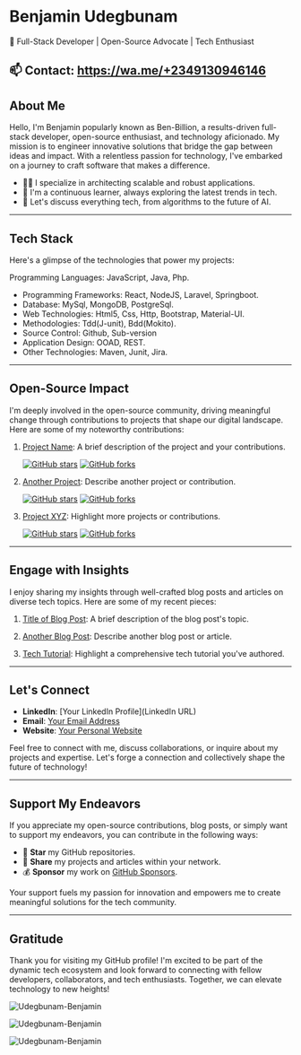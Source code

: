 <!-- Your Name -->
# Benjamin Udegbunam

<!-- Short Bio or Tagline -->
🚀 Full-Stack Developer | Open-Source Advocate | Tech Enthusiast

<!-- Contact Information -->
📫 Contact:  https://wa.me/+2349130946146
---

## About Me

Hello, I'm Benjamin popularly known as Ben-Billion, a results-driven full-stack developer, open-source enthusiast, and technology aficionado. My mission is to engineer innovative solutions that bridge the gap between ideas and impact. With a relentless passion for technology, I've embarked on a journey to craft software that makes a difference.

- 👨‍💻 I specialize in architecting scalable and robust applications.
- 🌱 I'm a continuous learner, always exploring the latest trends in tech.
- 💬 Let's discuss everything tech, from algorithms to the future of AI.
<!--- 📖 I share my knowledge through in-depth [myblog](https://myblog.com).
- 🏆 Proud recipient of [Awards or Recognitions] for contributions to [Specific Field].-->
---
## Tech Stack

Here's a glimpse of the technologies that power my projects:

Programming Languages: JavaScript, Java, Php.
- Programming Frameworks: React, NodeJS, Laravel, Springboot.
- Database: MySql, MongoDB, PostgreSql.
- Web Technologies: Html5, Css, Http, Bootstrap, Material-UI.
- Methodologies: Tdd(J-unit), Bdd(Mokito).
- Source Control: Github, Sub-version
- Application Design: OOAD, REST.
- Other Technologies: Maven, Junit, Jira.

---

## Open-Source Impact

I'm deeply involved in the open-source community, driving meaningful change through contributions to projects that shape our digital landscape. Here are some of my noteworthy contributions:

1. [Project Name](link): A brief description of the project and your contributions.

   [![GitHub stars](https://img.shields.io/github/stars/user/project)](link)
   [![GitHub forks](https://img.shields.io/github/forks/user/project)](link)

2. [Another Project](link): Describe another project or contribution.

   [![GitHub stars](https://img.shields.io/github/stars/user/another-project)](link)
   [![GitHub forks](https://img.shields.io/github/forks/user/another-project)](link)

3. [Project XYZ](link): Highlight more projects or contributions.

   [![GitHub stars](https://img.shields.io/github/stars/user/project-xyz)](link)
   [![GitHub forks](https://img.shields.io/github/forks/user/project-xyz)](link)

---

## Engage with Insights

I enjoy sharing my insights through well-crafted blog posts and articles on diverse tech topics. Here are some of my recent pieces:

1. [Title of Blog Post](https://yourblog.com/post1): A brief description of the blog post's topic.

2. [Another Blog Post](https://yourblog.com/post2): Describe another blog post or article.

3. [Tech Tutorial](https://yourblog.com/tutorial): Highlight a comprehensive tech tutorial you've authored.

---

## Let's Connect

- **LinkedIn**: [Your LinkedIn Profile](LinkedIn URL)
- **Email**: [Your Email Address](mailto:youremail@example.com)
- **Website**: [Your Personal Website](https://yourwebsite.com)

Feel free to connect with me, discuss collaborations, or inquire about my projects and expertise. Let's forge a connection and collectively shape the future of technology!

---

## Support My Endeavors

If you appreciate my open-source contributions, blog posts, or simply want to support my endeavors, you can contribute in the following ways:

- 🌟 **Star** my GitHub repositories.
- 💬 **Share** my projects and articles within your network.
- 💰 **Sponsor** my work on [GitHub Sponsors](https://github.com/sponsors/your-username).

Your support fuels my passion for innovation and empowers me to create meaningful solutions for the tech community.

---

## Gratitude

Thank you for visiting my GitHub profile! I'm excited to be part of the dynamic tech ecosystem and look forward to connecting with fellow developers, collaborators, and tech enthusiasts. Together, we can elevate technology to new heights!


<!--## Benjamin Udegbunam -- Software Engineer
<p align="left"> <img src="https://komarev.com/ghpvc/?username=OnyedikaBenjamin&label=Profile%20views&color=0e75b6&style=flat" alt="acarnilsu" /> </p>
Hi, 👋I'm Benjamin, a Software-Engineer with a versatile skill set that encompasses software development. My job profile combines my passion for driving meaningful change in the world through software engineering with my proficiency in communicating complex technical concepts in a clear and concise manner.

In terms of technical skills, I have expertise in several programming languages and frameworks, including Java, Spring-Boot, JavaScript, React, MySQL, and PostgreSQL. Leveraging my skills, I create beginner-friendly resources that make programming concepts accessible to those starting out in the tech space. You can find some of my technical writing below.

Overall, I bring a unique blend of technical proficiency and communication skills to my work as a software engineering intern, and I am excited to contribute my skills and passion to Semicolon Africa's mission. 🚀

## ⚔️🛡 Mission
As a software engineer, my passion for learning is never-ending, and my goal is to be a catalyst for change that helps make the world a better place through innovation and skill. I hold a strong belief in the value of diversity, both in skill sets and individuals, as they bring unique perspectives that lead to exceptional products and thriving communities.

## Get in touch
- Linkedin: https://www.linkedin.com/in/onyedikabenjamin/
- Instagram : https://www.instagram.com/udegbunam_benjamin/
- Gmail : udegbunamonyedikabenjamin@gmail.com
<!-- - Show Case : https://udegbunamonyedikaben.showwcase.com/ 


</p>

<h3 style="text-align: left; font-size: 40px">Languages and Tools:</h3>
<p style="text-align:center">
<a href="https://code.visualstudio.com/"  target="_blank" rel="noreferrer"> <img src= https://img.shields.io/badge/VSCode-0078D4?style=for-the-badge&logo=visual%20studio%20code&logoColor=white </a>  
<a href="https://www.w3schools.com/html/" target="_blank" rel="noreferrer"> <img src=https://img.shields.io/badge/HTML5-E34F26?style=for-the-badge&logo=html5&logoColor=white </a>
<a href="https://www.w3schools.com/css/" target="_blank" rel="noreferrer"> <img src=https://img.shields.io/badge/CSS3-1572B6?style=for-the-badge&logo=css3&logoColor=white </a>
<a href ="https://www.w3schools.com/js/default.asp" target="_blank" rel="noreferrer"> <img src=https://img.shields.io/badge/JavaScript-323330?style=for-the-badge&logo=javascript&logoColor=F7DF1E </a> 
<a href = "https://getbootstrap.com/" target="_blank" rel="noreferrer"> <img src= https://img.shields.io/badge/Bootstrap-563D7C?style=for-the-badge&logo=bootstrap&logoColor=white </a>  
<a href = "https://reactjs.org/" target="_blank" rel="noreferrer"> <img src=https://img.shields.io/badge/React-20232A?style=for-the-badge&logo=react&logoColor=61DAFB </a>
<a href="https://www.netlify.com/" target="_blank" rel="noreferrer"> <img src= https://img.shields.io/badge/Netlify-00C7B7?style=for-the-badge&logo=netlify&logoColor=white </a>
<a href="https://git-scm.com/" target="_blank" rel="noreferrer"> <img src= https://img.shields.io/badge/GIT-E44C30?style=for-the-badge&logo=git&logoColor=white </a>   
<a href="https://https://github.com//"  target="_blank" rel="noreferrer"> <img src= https://img.shields.io/badge/GitHub-100000?style=for-the-badge&logo=github&logoColor=white </a> 
-->

  </p>
<div>
  <p><img text-align="center" src="https://github-readme-stats.vercel.app/api/top-langs?username=onyedikabenjamin&show_icons=true&locale=en&layout=compact" alt="Udegbunam-Benjamin" /></p>

  <p><img align="center" src="https://github-readme-stats.vercel.app/api?username=onyedikabenjamin&show_icons=true&locale=en" alt="Udegbunam-Benjamin" /></p>

  <p><img align="center" src="https://github-readme-streak-stats.herokuapp.com/?user=onyedikabenjamin&" alt="Udegbunam-Benjamin" /></p>
</div>

